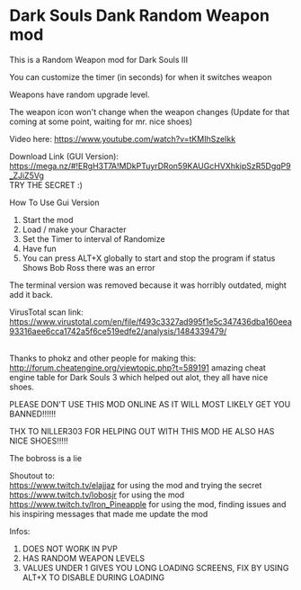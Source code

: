 # Dark Souls Dank Random Weapon mod
This is a Random Weapon mod for Dark Souls III<br />

You can customize the timer (in seconds) for when it switches weapon<br />

Weapons have random upgrade level.<br />

The weapon icon won't change when the weapon changes (Update for that coming at some point, waiting for mr. nice shoes)<br />

Video here: https://www.youtube.com/watch?v=tKMIhSzeIkk <br />

Download Link (GUI Version): https://mega.nz/#!ERgH3T7A!MDkPTuyrDRon59KAUGcHVXhkipSzR5DgqP9_ZJiZ5Vg<br>
TRY THE SECRET :)<br>

How To Use Gui Version
1. Start the mod
2. Load / make your Character
3. Set the Timer to interval of Randomize
4. Have fun
5. You can press ALT+X globally to start and stop the program
if status Shows Bob Ross there was an error

The terminal version was removed because it was horribly outdated, might add it back.

VirusTotal scan link: https://www.virustotal.com/en/file/f493c3327ad995f1e5c347436dba160eea93316aee6cca1742a5f6ce519edfe2/analysis/1484339479/<br />

<br />Thanks to phokz and other people for making this: http://forum.cheatengine.org/viewtopic.php?t=589191 amazing cheat engine table for Dark Souls 3 which helped out alot, they all have nice shoes. <br />

PLEASE DON'T USE THIS MOD ONLINE AS IT WILL MOST LIKELY  GET YOU BANNED!!!!!!<br />

THX TO NILLER303 FOR HELPING OUT WITH THIS MOD HE ALSO HAS NICE SHOES!!!!!<br />

The bobross is a lie<br />

Shoutout to:<br />
https://www.twitch.tv/elajjaz for using the mod and trying the secret<br />
https://www.twitch.tv/lobosjr for using the mod<br />
https://www.twitch.tv/Iron_Pineapple for using the mod, finding issues and his inspiring messages that made me update the mod<br />

Infos:
1. DOES NOT WORK IN PVP
2. HAS RANDOM WEAPON LEVELS
3. VALUES UNDER 1 GIVES YOU LONG LOADING SCREENS, FIX BY USING ALT+X TO DISABLE DURING LOADING